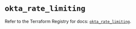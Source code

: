 # `okta_rate_limiting`

Refer to the Terraform Registry for docs: [`okta_rate_limiting`](https://registry.terraform.io/providers/okta/okta/4.16.0/docs/resources/rate_limiting).

